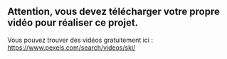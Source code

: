 ## Attention, vous devez télécharger votre propre vidéo pour réaliser ce projet.

Vous pouvez trouver des vidéos gratuitement ici : https://www.pexels.com/search/videos/ski/
